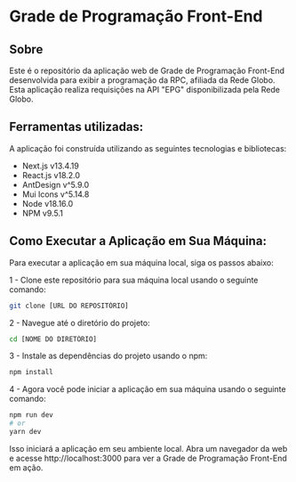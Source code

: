 # Grade de Programação Front-End

## Sobre

Este é o repositório da aplicação web de Grade de Programação Front-End desenvolvida para exibir a programação da RPC, afiliada da Rede Globo. Esta aplicação realiza requisições na API "EPG" disponibilizada pela Rede Globo.

## Ferramentas utilizadas:

A aplicação foi construída utilizando as seguintes tecnologias e bibliotecas:

-   Next.js v13.4.19
-   React.js v18.2.0
-   AntDesign v^5.9.0
-   Mui Icons v^5.14.8
-   Node v18.16.0
-   NPM v9.5.1

## Como Executar a Aplicação em Sua Máquina:

Para executar a aplicação em sua máquina local, siga os passos abaixo:

1 - Clone este repositório para sua máquina local usando o seguinte comando:

```bash
git clone [URL DO REPOSITÓRIO]
```

2 - Navegue até o diretório do projeto:

```bash
cd [NOME DO DIRETÓRIO]
```

3 - Instale as dependências do projeto usando o npm:

```bash
npm install
```

4 - Agora você pode iniciar a aplicação em sua máquina usando o seguinte comando:

```bash
npm run dev
# or
yarn dev
```

Isso iniciará a aplicação em seu ambiente local. Abra um navegador da web e acesse http://localhost:3000 para ver a Grade de Programação Front-End em ação.
